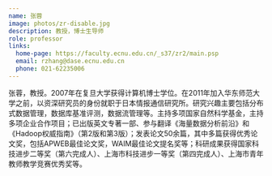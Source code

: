 ```yaml
---
name: 张蓉
image: photos/zr-disable.jpg
description: 教授，博士生导师
role: professor
links:
  home-page: https://faculty.ecnu.edu.cn/_s37/zr2/main.psp
  email: rzhang@dase.ecnu.edu.cn
  phone: 021-62235006
---
```


张蓉，教授。2007年在复旦大学获得计算机博士学位。在2011年加入华东师范大学之前，以资深研究员的身份就职于日本情报通信研究所。研究兴趣主要包括分布式数据管理，数据库基准评测，数据流管理等。主持多项国家自然科学基金，主持多项企业合作项目；已出版英文专著一部、参与翻译《海量数据分析前沿》和《Hadoop权威指南》（第2版和第3版）；发表论文50余篇，其中多篇获得优秀论文奖，包括APWEB最佳论文奖，WAIM最佳论文提名奖等；科研成果获得国家科技进步二等奖（第六完成人）、上海市科技进步一等奖（第四完成人）、上海市青年教师教学竞赛优秀奖等。
